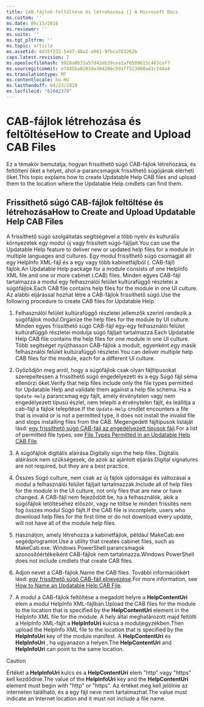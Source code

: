 ```yaml
---
title: CAB-fájlok feltöltése és létrehozása |} A Microsoft Docs
ms.custom: ''
ms.date: 09/13/2016
ms.reviewer: ''
ms.suite: ''
ms.tgt_pltfrm: ''
ms.topic: article
ms.assetid: 8d35f233-5447-48a2-a961-9fbca763262b
caps.latest.revision: 7
ms.openlocfilehash: 9928a0b31a57d42eb39cea1af0509613c483caf7
ms.sourcegitcommit: e7445ba8203da304286c591ff513900ad1c244a4
ms.translationtype: MT
ms.contentlocale: hu-HU
ms.lasthandoff: 04/23/2019
ms.locfileid: "62082379"
---
```

# <a name="how-to-create-and-upload-cab-files"></a><span data-ttu-id="4864d-102">CAB-fájlok létrehozása és feltöltése</span><span class="sxs-lookup"><span data-stu-id="4864d-102">How to Create and Upload CAB Files</span></span>

<span data-ttu-id="4864d-103">Ez a témakör bemutatja, hogyan frissíthető súgó CAB-fájlok létrehozása, és feltölteni őket a helyet, ahol a-parancsmagok frissíthető súgójának elérheti őket.</span><span class="sxs-lookup"><span data-stu-id="4864d-103">This topic explains how to create Updatable Help CAB files and upload them to the location where the Updatable Help cmdlets can find them.</span></span>

## <a name="how-to-create-and-upload-updatable-help-cab-files"></a><span data-ttu-id="4864d-104">Frissíthető súgó CAB-fájlok feltöltése és létrehozása</span><span class="sxs-lookup"><span data-stu-id="4864d-104">How to Create and Upload Updatable Help CAB Files</span></span>

<span data-ttu-id="4864d-105">A frissíthető súgó szolgáltatás segítségével a több nyelv és kulturális környezetek egy modul új vagy frissített súgó-fájljait.</span><span class="sxs-lookup"><span data-stu-id="4864d-105">You can use the Updatable Help feature to deliver new or updated help files for a module in multiple languages and cultures.</span></span> <span data-ttu-id="4864d-106">Egy modul frissíthető súgó csomagját áll egy HelpInfo XML-fájl és a egy vagy több kabinetfájlból (. CAB-fájl) fájlok.</span><span class="sxs-lookup"><span data-stu-id="4864d-106">An Updatable Help package for a module consists of one HelpInfo XML file and one or more cabinet (.CAB) files.</span></span> <span data-ttu-id="4864d-107">Minden egyes CAB-fájl tartalmazza a modul egy felhasználói felület kultúrafüggő részletei a súgófájlok.</span><span class="sxs-lookup"><span data-stu-id="4864d-107">Each CAB file contains help files for the module in one UI culture.</span></span> <span data-ttu-id="4864d-108">Az alábbi eljárással hozhat létre a CAB-fájlok frissíthető súgó.</span><span class="sxs-lookup"><span data-stu-id="4864d-108">Use the following procedure to create CAB files for Updatable Help.</span></span>

1. <span data-ttu-id="4864d-109">Felhasználói felület kultúrafüggő részletei jellemzők szerint rendezik a súgófájlok modul.</span><span class="sxs-lookup"><span data-stu-id="4864d-109">Organize the help files for the module by UI culture.</span></span> <span data-ttu-id="4864d-110">Minden egyes frissíthető súgó CAB-fájl egy-egy felhasználói felület kultúrafüggő részletei modulja súgó fájljait tartalmazza.</span><span class="sxs-lookup"><span data-stu-id="4864d-110">Each Updatable Help CAB file contains the help files for one module in one UI culture.</span></span> <span data-ttu-id="4864d-111">Több segítséget nyújthasson CAB-fájlok a modult, egyenként egy másik felhasználói felület kultúrafüggő részletei.</span><span class="sxs-lookup"><span data-stu-id="4864d-111">You can deliver multiple help CAB files for the module, each for a different UI culture.</span></span>

2. <span data-ttu-id="4864d-112">Győződjön meg arról, hogy a súgófájlok csak olyan fájltípusokat szerepeltessen a frissíthető súgó engedélyezett és a egy Súgó fájl séma ellenőrzi őket.</span><span class="sxs-lookup"><span data-stu-id="4864d-112">Verify that help files include only the file types permitted for Updatable Help and validate them against a help file schema.</span></span> <span data-ttu-id="4864d-113">Ha a `Update-Help` parancsmag egy fájlt, amely érvénytelen vagy nem engedélyezett típusú észlel, nem telepíti a érvénytelen fájlt, és leállítja a cab-fájl a fájlok telepítése.</span><span class="sxs-lookup"><span data-stu-id="4864d-113">If the `Update-Help` cmdlet encounters a file that is invalid or is not a permitted type, it does not install the invalid file and stops installing files from the CAB.</span></span> <span data-ttu-id="4864d-114">Megengedett fájltípusok listáját lásd: [egy frissíthető súgó CAB-fájl az engedélyezett típusok fájl](./file-types-permitted-in-an-updatable-help-cab-file.md).</span><span class="sxs-lookup"><span data-stu-id="4864d-114">For a list of permitted file types, see [File Types Permitted in an Updatable Help CAB File](./file-types-permitted-in-an-updatable-help-cab-file.md).</span></span>

3. <span data-ttu-id="4864d-115">A súgófájlok digitális aláírása.</span><span class="sxs-lookup"><span data-stu-id="4864d-115">Digitally sign the help files.</span></span> <span data-ttu-id="4864d-116">Digitális aláírások nem szükségesek, de azok az ajánlott eljárás.</span><span class="sxs-lookup"><span data-stu-id="4864d-116">Digital signatures are not required, but they are a best practice.</span></span>

4. <span data-ttu-id="4864d-117">Összes Súgó culture, nem csak az új fájlok újdonságai és változásai a modul a felhasználói felület fájljait tartalmazzák.</span><span class="sxs-lookup"><span data-stu-id="4864d-117">Include all of help files for the module in the UI culture, not only files that are new or have changed.</span></span> <span data-ttu-id="4864d-118">A CAB-fájl nem fejeződött be, ha a felhasználók, akik a súgófájlok letöltéséhez először, vagy ne töltse le minden frissítés nem fog összes modul Súgó fájlt.</span><span class="sxs-lookup"><span data-stu-id="4864d-118">If the CAB file is incomplete, users who download help files for the first time or do not download every update, will not have all of the module help files.</span></span>

5. <span data-ttu-id="4864d-119">Használjon, amely létrehozza a kabinetfájlok, például MakeCab.exe segédprogramot.</span><span class="sxs-lookup"><span data-stu-id="4864d-119">Use a utility that creates cabinet files, such as MakeCab.exe.</span></span> <span data-ttu-id="4864d-120">Windows PowerShell parancsmagok azonosítóértékeiként CAB-fájlok nem tartalmazza.</span><span class="sxs-lookup"><span data-stu-id="4864d-120">Windows PowerShell does not include cmdlets that create CAB files.</span></span>

6. <span data-ttu-id="4864d-121">Adjon nevet a CAB-fájlok.</span><span class="sxs-lookup"><span data-stu-id="4864d-121">Name the CAB files.</span></span> <span data-ttu-id="4864d-122">További információkért lásd: [egy frissíthető súgó CAB-fájl elnevezése](./how-to-name-an-updatable-help-cab-file.md).</span><span class="sxs-lookup"><span data-stu-id="4864d-122">For more information, see [How to Name an Updatable Help CAB File](./how-to-name-an-updatable-help-cab-file.md).</span></span>

7. <span data-ttu-id="4864d-123">A modul a CAB-fájlok feltöltése a megadott helyre a **HelpContentUri** elem a modul HelpInfo XML-fájlban.</span><span class="sxs-lookup"><span data-stu-id="4864d-123">Upload the CAB files for the module to the location that is specified by the **HelpContentUri** element in the HelpInfo XML file for the module.</span></span> <span data-ttu-id="4864d-124">A hely által meghatározott majd feltölti a HelpInfo XML-fájlt a **HelpInfoUri** kulcsa a moduljegyzékben.</span><span class="sxs-lookup"><span data-stu-id="4864d-124">Then upload the HelpInfo XML file to the location that is specified by the **HelpInfoUri** key of the module manifest.</span></span> <span data-ttu-id="4864d-125">A **HelpContentUri** és **HelpInfoUri** , ha ugyanazon a helyen.</span><span class="sxs-lookup"><span data-stu-id="4864d-125">The **HelpContentUri** and **HelpInfoUri** can point to the same location.</span></span>

> [!CAUTION]
> <span data-ttu-id="4864d-126">Értékét a **HelpInfoUri** kulcs és a **HelpContentUri** elem "http" vagy "https" kell kezdődnie.</span><span class="sxs-lookup"><span data-stu-id="4864d-126">The value of the **HelpInfoUri** key and the **HelpContentUri** element must begin with "http" or "https".</span></span> <span data-ttu-id="4864d-127">Az értéket meg kell jelölnie az interneten található, és a egy fájl neve nem tartalmazhat.</span><span class="sxs-lookup"><span data-stu-id="4864d-127">The value must indicate an Internet location and it must not include a file name.</span></span>